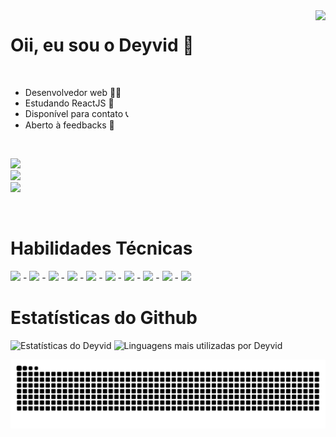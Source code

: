 <img align="right" height="320em" src="https://media1.giphy.com/media/qgQUggAC3Pfv687qPC/giphy.gif?cid=790b7611ffa38663a6bcddf9cb5eff4ad5591b9ecf77acfc&rid=giphy.gif&ct=g">
<h1 align="left">Oii, eu sou o Deyvid 👋</h1>
<br>
<ul>
  <li>Desenvolvedor web 👨‍💻</li>
  <li>Estudando ReactJS 📒</li>
  <li>Disponível para contato 📞</li>
  <li>Aberto à feedbacks 📝</li>
</ul>

<br>

<div style="display: inline_block">
  
<a href="mailto:deyvidgondim@outlook.com" target="_blank"><img src="https://img.shields.io/badge/Microsoft_Outlook-0078D4?style=for-the-badge&logo=microsoft-outlook&logoColor=white"></a>
<br>
<a href="https://instagram.com/_deyvidjesus"><img src="https://img.shields.io/badge/Instagram-E4405F?style=for-the-badge&logo=instagram&logoColor=white"></a>
<br>
<a href="https://linkedin.com/in/deyvid-g"><img src="https://img.shields.io/badge/LinkedIn-0077B5?style=for-the-badge&logo=linkedin&logoColor=white"></a>
</div>

<br>

<h1>Habilidades Técnicas</h1>

<div style="display: inline_block">
  
<img height="35em" src="https://cdn.jsdelivr.net/gh/devicons/devicon/icons/html5/html5-original.svg" /> -
<img height="35em" src="https://cdn.jsdelivr.net/gh/devicons/devicon/icons/css3/css3-original.svg" /> -
<img height="35em" src="https://cdn.jsdelivr.net/gh/devicons/devicon/icons/javascript/javascript-original.svg" /> -
<img height="35em" src="https://cdn.jsdelivr.net/gh/devicons/devicon/icons/bootstrap/bootstrap-original.svg" /> -
<img height="35em" src="https://cdn.jsdelivr.net/gh/devicons/devicon/icons/sass/sass-original.svg" /> -
<img height="35em" src="https://cdn.jsdelivr.net/gh/devicons/devicon/icons/react/react-original.svg" /> -
<img height="35em" src="https://cdn.jsdelivr.net/gh/devicons/devicon/icons/typescript/typescript-original.svg" /> -
<img height="35em" src="https://cdn.jsdelivr.net/gh/devicons/devicon/icons/nextjs/nextjs-original.svg" /> -
<img height="35em" src="https://cdn.jsdelivr.net/gh/devicons/devicon/icons/git/git-original.svg" /> -
<img height="35em" src="https://cdn.jsdelivr.net/gh/devicons/devicon/icons/figma/figma-original.svg" />

</div>
  
<h1>Estatísticas do Github</h1>
<img width="580em" src="https://github-readme-stats.vercel.app/api?username=DeyvidJesus&show_icons=true&theme=midnight-purple" alt="Estatísticas do Deyvid"/>
<img width="580em" src="https://github-readme-stats.vercel.app/api/top-langs/?username=DeyvidJesus&layout=compact&langs_count=6&theme=midnight-purple" alt="Linguagens mais utilizadas por Deyvid"/>

 ![Snake animation](https://github.com/DeyvidJesus/DeyvidJesus/blob/output/github-contribution-grid-snake.svg)
